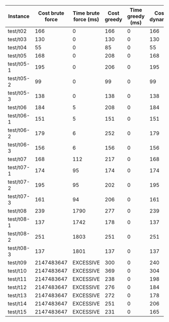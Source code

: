 | Instance | Cost brute force | Time brute force (ms) | Cost greedy | Time greedy (ms) | Cost dynamic | Time dynamic (ms) |
| -------- | ---------------- | --------------------- | ----------- | ---------------- | ------------ | ----------------- |
| test/t02 | 166 | 0 | 166 | 0 | 166 | 0 |
| test/t03 | 130 | 0 | 130 | 0 | 130 | 0 |
| test/t04 | 55 | 0 | 85 | 0 | 55 | 0 |
| test/t05 | 168 | 0 | 208 | 0 | 168 | 0 |
| test/t05-1 | 195 | 0 | 206 | 0 | 195 | 0 |
| test/t05-2 | 99 | 0 | 99 | 0 | 99 | 0 |
| test/t05-3 | 138 | 0 | 138 | 0 | 138 | 0 |
| test/t06 | 184 | 5 | 208 | 0 | 184 | 0 |
| test/t06-1 | 151 | 5 | 151 | 0 | 151 | 0 |
| test/t06-2 | 179 | 6 | 252 | 0 | 179 | 0 |
| test/t06-3 | 156 | 6 | 156 | 0 | 156 | 0 |
| test/t07 | 168 | 112 | 217 | 0 | 168 | 0 |
| test/t07-1 | 174 | 95 | 174 | 0 | 174 | 0 |
| test/t07-2 | 195 | 95 | 202 | 0 | 195 | 0 |
| test/t07-3 | 161 | 94 | 206 | 0 | 161 | 0 |
| test/t08 | 239 | 1790 | 277 | 0 | 239 | 0 |
| test/t08-1 | 137 | 1742 | 178 | 0 | 137 | 0 |
| test/t08-2 | 251 | 1803 | 251 | 0 | 251 | 0 |
| test/t08-3 | 137 | 1801 | 137 | 0 | 137 | 0 |
| test/t09 | 2147483647 | EXCESSIVE | 300 | 0 | 240 | 0 |
| test/t10 | 2147483647 | EXCESSIVE | 369 | 0 | 304 | 0 |
| test/t11 | 2147483647 | EXCESSIVE | 238 | 0 | 198 | 4 |
| test/t12 | 2147483647 | EXCESSIVE | 276 | 0 | 184 | 4 |
| test/t13 | 2147483647 | EXCESSIVE | 272 | 0 | 178 | 12 |
| test/t14 | 2147483647 | EXCESSIVE | 251 | 0 | 206 | 22 |
| test/t15 | 2147483647 | EXCESSIVE | 231 | 0 | 165 | 74 |
